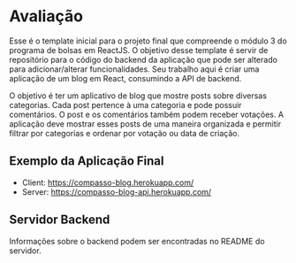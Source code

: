 # Avaliação

Esse é o template inicial para o projeto final que compreende o módulo 3 do programa de bolsas em ReactJS. O objetivo desse template é servir de repositório para o código do backend da aplicação que pode ser alterado para adicionar/alterar funcionalidades. Seu trabalho aqui é criar uma aplicação de um blog em React, consumindo a API de backend.

O objetivo é ter um aplicativo de blog que mostre posts sobre diversas categorias. Cada post pertence à uma categoria e pode possuir comentários. O post e os comentários também podem receber votações. A aplicação deve mostrar esses posts de uma maneira organizada e permitir filtrar por categorias e ordenar por votação ou data de criação.

## Exemplo da Aplicação Final

 - Client: https://compasso-blog.herokuapp.com/
 - Server: https://compasso-blog-api.herokuapp.com/

## Servidor Backend

Informações sobre o backend podem ser encontradas no README do servidor.